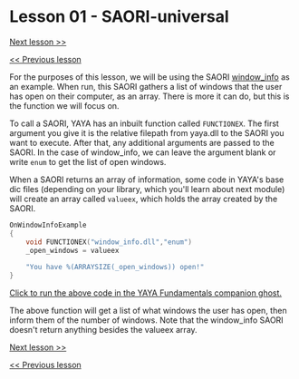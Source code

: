 # Lesson 01 - SAORI-universal

[Next lesson >>]()

[<< Previous lesson]()

For the purposes of this lesson, we will be using the SAORI [window_info](https://github.com/ukatech/csaori/releases/tag/window_info_v1.1) as an example.
When run, this SAORI gathers a list of windows that the user has open on their computer, as an array. There is more it can do, but this is the function we will focus on.

To call a SAORI, YAYA has an inbuilt function called `FUNCTIONEX`. The first argument you give it is the relative filepath from yaya.dll to the SAORI you want to execute. After that, any additional arguments are passed to the SAORI. In the case of window_info, we can leave the argument blank or write `enum` to get the list of open windows.

When a SAORI returns an array of information, some code in YAYA's base dic files (depending on your library, which you'll learn about next module) will create an array called `valueex`, which holds the array created by the SAORI.

```c
OnWindowInfoExample
{
	void FUNCTIONEX("window_info.dll","enum")
	_open_windows = valueex
	
	"You have %(ARRAYSIZE(_open_windows)) open!"
}
```

[Click to run the above code in the YAYA Fundamentals companion ghost.](https://zichqec.github.io/s-the-skeleton/jump.html?url=x-ukagaka-link%3Atype%3Devent%26ghost%3DYAYA%20Fundamentals%26info%3DOnExample.M9.L1.WindowInfoExample)

The above function will get a list of what windows the user has open, then inform them of the number of windows. Note that the window_info SAORI doesn't return anything besides the valueex array.

[Next lesson >>]()

[<< Previous lesson]()